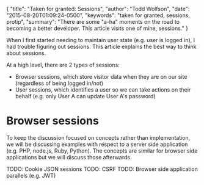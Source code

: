 {
  "title": "Taken for granted: Sessions",
  "author": "Todd Wolfson",
  "date": "2015-08-20T01:09:24-0500",
  "keywords": "taken for granted, sessions, protip",
  "summary": "There are some &quot;a-ha&quot; moments on the road to becoming a better developer. This article visits one of mine, sessions."
}

When I first started needing to maintain user state (e.g. user is logged in), I had trouble figuring out sessions. This article explains the best way to think about sessions.

At a high level, there are 2 types of sessions:

- Browser sessions, which store visitor data when they are on our site (regardless of being logged in/not)
- User sessions, which identifies a user so we can take actions on their behalf (e.g. only User A can update User A's password)

# Browser sessions
To keep the discussion focused on concepts rather than implementation, we will be discussing examples with respect to a server side application (e.g. PHP, node.js, Ruby, Python). The concepts are similar for browser side applications but we will discuss those afterwards.

TODO: Cookie JSON sessions
TODO: CSRF
TODO: Browser side application parallels (e.g. JWT)
